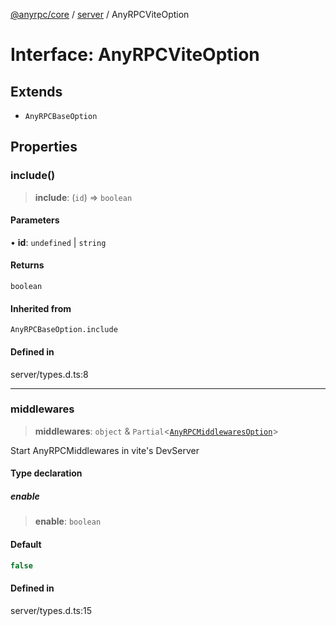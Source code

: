 [@anyrpc/core](../../modules.md) / [server](../index.md) / AnyRPCViteOption

# Interface: AnyRPCViteOption

## Extends

- `AnyRPCBaseOption`

## Properties

### include()

> **include**: (`id`) => `boolean`

#### Parameters

• **id**: `undefined` \| `string`

#### Returns

`boolean`

#### Inherited from

`AnyRPCBaseOption.include`

#### Defined in

server/types.d.ts:8

***

### middlewares

> **middlewares**: `object` & `Partial`\<[`AnyRPCMiddlewaresOption`](AnyRPCMiddlewaresOption.md)\>

Start AnyRPCMiddlewares in vite's DevServer

#### Type declaration

##### enable

> **enable**: `boolean`

#### Default

```ts
false
```

#### Defined in

server/types.d.ts:15
